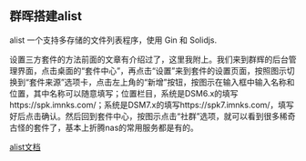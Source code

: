 
## 群晖搭建alist

alist 一个支持多存储的文件列表程序，使用 Gin 和 Solidjs. 

设置三方套件的方法前面的文章有介绍过了，这里我附上。我们来到群辉的后台管理界面，点击桌面的“套件中心”，再点击“设置”来到套件的设置页面，按照图示切换到“套件来源”选项卡，点击左上角的“新增”按钮，按图示在输入框中输入名称和位置，其中名称可以随意填写；位置栏目，系统是DSM6.x的填写https://spk.imnks.com/；系统是DSM7.x的填写https://spk7.imnks.com/，填写好后点击确认。然后回到套件中心，按图示点击“社群”选项，就可以看到很多稀奇古怪的套件了，基本上折腾nas的常用服务都是有的。

[alist文档](https://alist.nn.ci/zh/)

